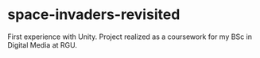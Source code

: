 # space-invaders-revisited
First experience with Unity. Project realized as a coursework for my BSc in Digital Media at RGU.

